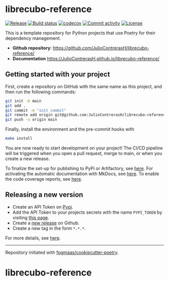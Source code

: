 # librecubo-reference

[![Release](https://img.shields.io/github/v/release/JulioContrerasH/librecubo-reference)](https://img.shields.io/github/v/release/JulioContrerasH/librecubo-reference)
[![Build status](https://img.shields.io/github/actions/workflow/status/JulioContrerasH/librecubo-reference/main.yml?branch=main)](https://github.com/JulioContrerasH/librecubo-reference/actions/workflows/main.yml?query=branch%3Amain)
[![codecov](https://codecov.io/gh/JulioContrerasH/librecubo-reference/branch/main/graph/badge.svg)](https://codecov.io/gh/JulioContrerasH/librecubo-reference)
[![Commit activity](https://img.shields.io/github/commit-activity/m/JulioContrerasH/librecubo-reference)](https://img.shields.io/github/commit-activity/m/JulioContrerasH/librecubo-reference)
[![License](https://img.shields.io/github/license/JulioContrerasH/librecubo-reference)](https://img.shields.io/github/license/JulioContrerasH/librecubo-reference)

This is a template repository for Python projects that use Poetry for their dependency management.

- **Github repository**: <https://github.com/JulioContrerasH/librecubo-reference/>
- **Documentation** <https://JulioContrerasH.github.io/librecubo-reference/>

## Getting started with your project

First, create a repository on GitHub with the same name as this project, and then run the following commands:

```bash
git init -b main
git add .
git commit -m "init commit"
git remote add origin git@github.com:JulioContrerasH/librecubo-reference.git
git push -u origin main
```

Finally, install the environment and the pre-commit hooks with

```bash
make install
```

You are now ready to start development on your project!
The CI/CD pipeline will be triggered when you open a pull request, merge to main, or when you create a new release.

To finalize the set-up for publishing to PyPi or Artifactory, see [here](https://fpgmaas.github.io/cookiecutter-poetry/features/publishing/#set-up-for-pypi).
For activating the automatic documentation with MkDocs, see [here](https://fpgmaas.github.io/cookiecutter-poetry/features/mkdocs/#enabling-the-documentation-on-github).
To enable the code coverage reports, see [here](https://fpgmaas.github.io/cookiecutter-poetry/features/codecov/).

## Releasing a new version

- Create an API Token on [Pypi](https://pypi.org/).
- Add the API Token to your projects secrets with the name `PYPI_TOKEN` by visiting [this page](https://github.com/JulioContrerasH/librecubo-reference/settings/secrets/actions/new).
- Create a [new release](https://github.com/JulioContrerasH/librecubo-reference/releases/new) on Github.
- Create a new tag in the form `*.*.*`.

For more details, see [here](https://fpgmaas.github.io/cookiecutter-poetry/features/cicd/#how-to-trigger-a-release).

---

Repository initiated with [fpgmaas/cookiecutter-poetry](https://github.com/fpgmaas/cookiecutter-poetry).
# librecubo-reference
